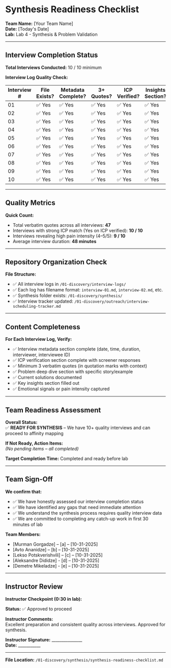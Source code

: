 
# Synthesis Readiness Checklist

**Team Name:** [Your Team Name]  
**Date:** [Today's Date]  
**Lab:** Lab 4 - Synthesis & Problem Validation

---

## Interview Completion Status

**Total Interviews Conducted:** 10 / 10 minimum

**Interview Log Quality Check:**

| Interview # | File Exists? | Metadata Complete? | 3+ Quotes? | ICP Verified? | Insights Section? | Status |
|-------------|--------------|-------------------|------------|---------------|-------------------|---------|
| 01 | ✅ Yes | ✅ Yes | ✅ Yes | ✅ Yes | ✅ Yes | ✅ |
| 02 | ✅ Yes | ✅ Yes | ✅ Yes | ✅ Yes | ✅ Yes | ✅ |
| 03 | ✅ Yes | ✅ Yes | ✅ Yes | ✅ Yes | ✅ Yes | ✅ |
| 04 | ✅ Yes | ✅ Yes | ✅ Yes | ✅ Yes | ✅ Yes | ✅ |
| 05 | ✅ Yes | ✅ Yes | ✅ Yes | ✅ Yes | ✅ Yes | ✅ |
| 06 | ✅ Yes | ✅ Yes | ✅ Yes | ✅ Yes | ✅ Yes | ✅ |
| 07 | ✅ Yes | ✅ Yes | ✅ Yes | ✅ Yes | ✅ Yes | ✅ |
| 08 | ✅ Yes | ✅ Yes | ✅ Yes | ✅ Yes | ✅ Yes | ✅ |
| 09 | ✅ Yes | ✅ Yes | ✅ Yes | ✅ Yes | ✅ Yes | ✅ |
| 10 | ✅ Yes | ✅ Yes | ✅ Yes | ✅ Yes | ✅ Yes | ✅ |

---

## Quality Metrics

**Quick Count:**
- Total verbatim quotes across all interviews: **47**  
- Interviews with strong ICP match (Yes on ICP verified): **10 / 10**  
- Interviews revealing high pain intensity (4–5/5): **9 / 10**  
- Average interview duration: **48 minutes**

---

## Repository Organization Check

**File Structure:**
- ✅ All interview logs in `/01-discovery/interview-logs/`  
- ✅ Each log has filename format: `interview-01.md`, `interview-02.md`, etc.  
- ✅ Synthesis folder exists: `/01-discovery/synthesis/`  
- ✅ Interview tracker updated: `/01-discovery/outreach/interview-scheduling-tracker.md`

---

## Content Completeness

**For Each Interview Log, Verify:**
- ✅ Interview metadata section complete (date, time, duration, interviewer, interviewee ID)  
- ✅ ICP verification section complete with screener responses  
- ✅ Minimum 3 verbatim quotes (in quotation marks with context)  
- ✅ Problem deep dive section with specific story/example  
- ✅ Current solutions documented  
- ✅ Key insights section filled out  
- ✅ Emotional signals or pain intensity captured  

---

## Team Readiness Assessment

**Overall Status:**  
✅ **READY FOR SYNTHESIS** – We have 10+ quality interviews and can proceed to affinity mapping  

**If Not Ready, Action Items:**  
*(No pending items – all completed)*

**Target Completion Time:** Completed and ready before lab

---

## Team Sign-Off

**We confirm that:**
- ✅ We have honestly assessed our interview completion status  
- ✅ We have identified any gaps that need immediate attention  
- ✅ We understand the synthesis process requires quality interview data  
- ✅ We are committed to completing any catch-up work in first 30 minutes of lab  

**Team Members:**  
- [Murman Gorgadze] – [a] – [10-31-2025]  
- [Avto Ananidze] – [b] – [10-31-2025]  
- [Lekso Potskverishvili] – [c] – [10-31-2025]
- [Aleksandre Dididze] - [d] – [10-31-2025]
- [Demetre Mikeladze] - [e] – [10-31-2025]

---

## Instructor Review

**Instructor Checkpoint (0:30 in lab):**

**Status:** ✅ Approved to proceed  

**Instructor Comments:**  
Excellent preparation and consistent quality across interviews. Approved for synthesis.

**Instructor Signature:** _______________  
**Date:** ___________

---

**File Location:** `/01-discovery/synthesis/synthesis-readiness-checklist.md`
